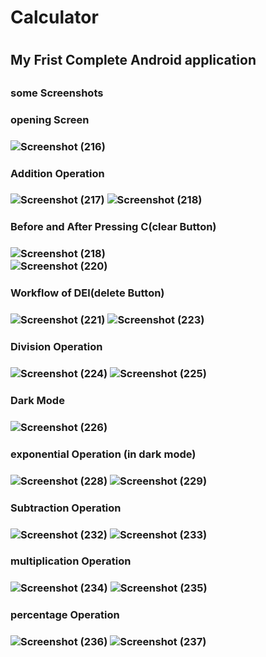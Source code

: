 <h1> Calculator <h1>
<h2>My Frist Complete Android application<h2>
<h3>some Screenshots<h3>
<h3>opening Screen<h3>
  
![Screenshot (216)](https://user-images.githubusercontent.com/95965521/189939797-da81dfb5-ba72-4839-a876-ec6f81db662c.png)

 <h3>Addition Operation <h3>
   
![Screenshot (217)](https://user-images.githubusercontent.com/95965521/189940494-22ffef59-bceb-44ff-8839-95cfdc446901.png)
![Screenshot (218)](https://user-images.githubusercontent.com/95965521/189940511-aed92db4-3173-4690-88d0-b29b47afff51.png)

  <h3>Before and After Pressing C(clear Button) <h3>
    
 ![Screenshot (218)](https://user-images.githubusercontent.com/95965521/189940511-aed92db4-3173-4690-88d0-b29b47afff51.png)   
 ![Screenshot (220)](https://user-images.githubusercontent.com/95965521/189940786-a3168afd-f95b-406c-a465-2533f8f99066.png)

  <h3>Workflow of  DEl(delete Button) <h3>
    
![Screenshot (221)](https://user-images.githubusercontent.com/95965521/189941038-74710f8b-5ea7-4280-9f07-4c54dd8b63fa.png)
![Screenshot (223)](https://user-images.githubusercontent.com/95965521/189941052-f405a61d-fe1b-4dbe-a579-6448c5c80c61.png)

 <h3>Division Operation <h3>
   
![Screenshot (224)](https://user-images.githubusercontent.com/95965521/189941381-0b17d5ed-688d-402d-8833-30c79c0e0397.png)
![Screenshot (225)](https://user-images.githubusercontent.com/95965521/189941396-ba6f7db9-2e79-4f59-93d7-640a719ba86a.png)
   
  <h3>Dark Mode <h3>
  
![Screenshot (226)](https://user-images.githubusercontent.com/95965521/189941536-68976b4f-cfc2-4165-9dec-68f1b1775a74.png)
  
<h3>exponential Operation (in dark mode) <h3>

![Screenshot (228)](https://user-images.githubusercontent.com/95965521/189941808-58bdc8a3-e892-4453-be9b-39afe853c5ae.png)
![Screenshot (229)](https://user-images.githubusercontent.com/95965521/189941851-561e4172-d78d-4866-85d7-f06451edc8ec.png)
  
 <h3>Subtraction Operation <h3>
     
![Screenshot (232)](https://user-images.githubusercontent.com/95965521/189943323-63c436ce-0f26-42b5-8034-bb97e625c6f0.png)
![Screenshot (233)](https://user-images.githubusercontent.com/95965521/189943351-06356a9e-bdd2-4643-9de9-a17ef2bb843c.png)

<h3>multiplication Operation <h3>
     
     
 ![Screenshot (234)](https://user-images.githubusercontent.com/95965521/189943619-c5ec6ca1-444c-418c-9b6c-4d64107be15b.png)
 ![Screenshot (235)](https://user-images.githubusercontent.com/95965521/189944019-8887cf17-94d1-48f8-9384-815d8071d542.png)

     
<h3>percentage Operation <h3>
       
![Screenshot (236)](https://user-images.githubusercontent.com/95965521/189943906-e7f3964c-43f1-48bf-8365-794846bcb765.png)
![Screenshot (237)](https://user-images.githubusercontent.com/95965521/189943943-13e63166-9542-472a-9f58-37aa6013eee3.png)

